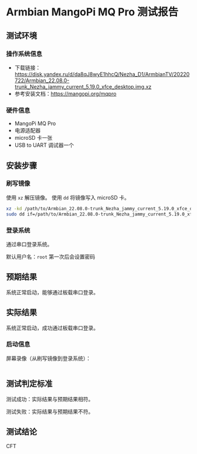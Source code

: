 # Armbian MangoPi MQ Pro 测试报告

## 测试环境

### 操作系统信息

- 下载链接：https://disk.yandex.ru/d/da8qJ8wyE1hhcQ/Nezha_D1/ArmbianTV/20220722/Armbian_22.08.0-trunk_Nezha_jammy_current_5.19.0_xfce_desktop.img.xz
- 参考安装文档：https://mangopi.org/mqpro

### 硬件信息

- MangoPi MQ Pro
- 电源适配器
- microSD 卡一张
- USB to UART 调试器一个

## 安装步骤

### 刷写镜像

使用 `xz` 解压镜像。
使用 `dd` 将镜像写入 microSD 卡。

```bash
xz -kd /path/to/Armbian_22.08.0-trunk_Nezha_jammy_current_5.19.0_xfce_desktop.img.xz
sudo dd if=/path/to/Armbian_22.08.0-trunk_Nezha_jammy_current_5.19.0_xfce_desktop.img of=/dev/your_device bs=1M status=progress
```

### 登录系统

通过串口登录系统。

默认用户名：`root`
第一次后会设置密码

## 预期结果

系统正常启动，能够通过板载串口登录。

## 实际结果

系统正常启动，成功通过板载串口登录。

### 启动信息

屏幕录像（从刷写镜像到登录系统）：

```log
```

## 测试判定标准

测试成功：实际结果与预期结果相符。

测试失败：实际结果与预期结果不符。

## 测试结论

CFT